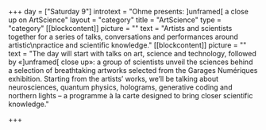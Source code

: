 +++
day = ["Saturday 9"]
introtext = "Ohme presents: ]unframed[ a close up on ArtScience"
layout = "category"
title = "ArtScience"
type = "category"
[[blockcontent]]
picture = ""
text = "Artists and scientists together for a series of talks, conversations and performances around artistic\npractice and scientific knowledge."
[[blockcontent]]
picture = ""
text = "The day will start with talks on art, science and technology, followed by «]unframed[ close up»: a group of scientists unveil the sciences behind a selection of breathtaking artworks selected from the Garages Numériques exhibition. Starting from the artists’ works, we’ll be talking about neurosciences, quantum physics, holograms, generative coding and northern lights – a programme à la carte designed to bring closer scientific knowledge."

+++
